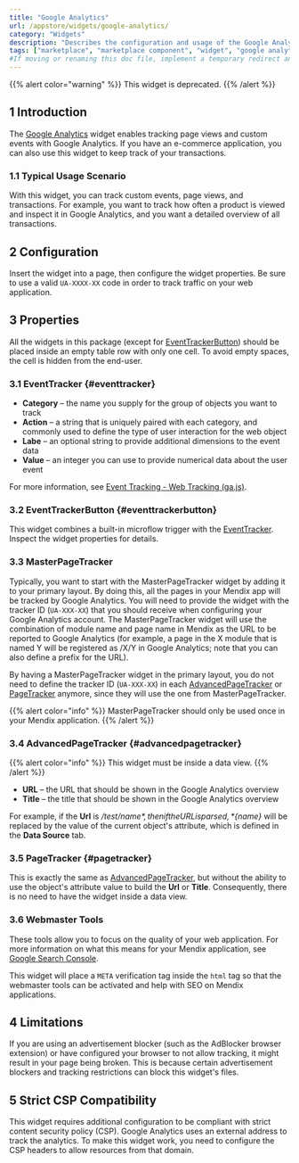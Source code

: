 ```yaml
---
title: "Google Analytics"
url: /appstore/widgets/google-analytics/
category: "Widgets"
description: "Describes the configuration and usage of the Google Analytics widget, which is available in the Mendix Marketplace."
tags: ["marketplace", "marketplace component", "widget", "google analytics", "eventtracker", "webmaster", "platform support"]
#If moving or renaming this doc file, implement a temporary redirect and let the respective team know they should update the URL in the product. See Mapping to Products for more details.
---
```


{{% alert color="warning" %}}
This widget is deprecated.
{{% /alert %}}

## 1 Introduction

The [Google Analytics](https://marketplace.mendix.com/link/component/105/) widget enables tracking page views and custom events with Google Analytics. If you have an e-commerce application, you can also use this widget to keep track of your transactions.

### 1.1 Typical Usage Scenario

With this widget, you can track custom events, page views, and transactions. For example, you want to track how often a product is viewed and inspect it in Google Analytics, and you want a detailed overview of all transactions.

## 2 Configuration

Insert the widget into a page, then configure the widget properties. Be sure to use a valid `UA-XXXX-XX` code in order to track traffic on your web application.

## 3 Properties

All the widgets in this package (except for [EventTrackerButton](#eventtrackerbutton)) should be placed inside an empty table row with only one cell. To avoid empty spaces, the cell is hidden from the end-user.

### 3.1 EventTracker {#eventtracker}

* **Category** – the name you supply for the group of objects you want to track
* **Action** – a string that is uniquely paired with each category, and commonly used to define the type of user interaction for the web object
* **Labe** – an optional string to provide additional dimensions to the event data
* **Value** – an integer you can use to provide numerical data about the user event

For more information, see [Event Tracking - Web Tracking (ga.js)](http://code.google.com/apis/analytics/docs/tracking/eventTrackerGuide.html).

### 3.2 EventTrackerButton {#eventtrackerbutton}

This widget combines a built-in microflow trigger with the [EventTracker](#eventtracker). Inspect the widget properties for details.

### 3.3 MasterPageTracker

Typically, you want to start with the MasterPageTracker widget by adding it to your primary layout. By doing this, all the pages in your Mendix app will be tracked by Google Analytics. You will need to provide the widget with the tracker ID (`UA-XXX-XX`) that you should receive when configuring your Google Analytics account. The MasterPageTracker widget will use the combination of module name and page name in Mendix as the URL to be reported to Google Analytics (for example, a page in the X module that is named Y will be registered as /X/Y in Google Analytics; note that you can also define a prefix for the URL).

By having a MasterPageTracker widget in the primary layout, you do not need to define the tracker ID (`UA-XXX-XX`) in each [AdvancedPageTracker](#advancedpagetracker) or [PageTracker](#pagetracker) anymore, since they will use the one from MasterPageTracker.

{{% alert color="info" %}}
MasterPageTracker should only be used once in your Mendix application.
{{% /alert %}}

### 3.4 AdvancedPageTracker {#advancedpagetracker}

{{% alert color="info" %}}
This widget must be inside a data view.
{{% /alert %}}

* **URL** – the URL that should be shown in the Google Analytics overview
* **Title** – the title that should be shown in the Google Analytics overview

For example, if the **Url** is */test/${name}*, then if the URL is parsed, *${name}* will be replaced by the value of the current object's attribute, which is defined in the **Data Source** tab. 

### 3.5 PageTracker {#pagetracker}

This is exactly the same as [AdvancedPageTracker](#advancedpagetracker), but without the ability to use the object's attribute value to build the **Url** or **Title**. Consequently, there is no need to have the widget inside a data view.

### 3.6 Webmaster Tools

These tools allow you to focus on the quality of your web application. For more information on what this means for your Mendix application, see [Google Search Console](https://search.google.com/search-console/about).

This widget will place a `META` verification tag inside the `html` tag so that the webmaster tools can be activated and help with SEO on Mendix applications.

## 4 Limitations

If you are using an advertisement blocker (such as the AdBlocker browser extension) or have configured your browser to not allow tracking, it might result in your page being broken. This is because certain advertisement blockers and tracking restrictions can block this widget's files. 

## 5 Strict CSP Compatibility

This widget requires additional configuration to be compliant with strict content security policy (CSP). Google Analytics uses an external address to track the analytics. To make this widget work, you need to configure the CSP headers to allow resources from that domain.
